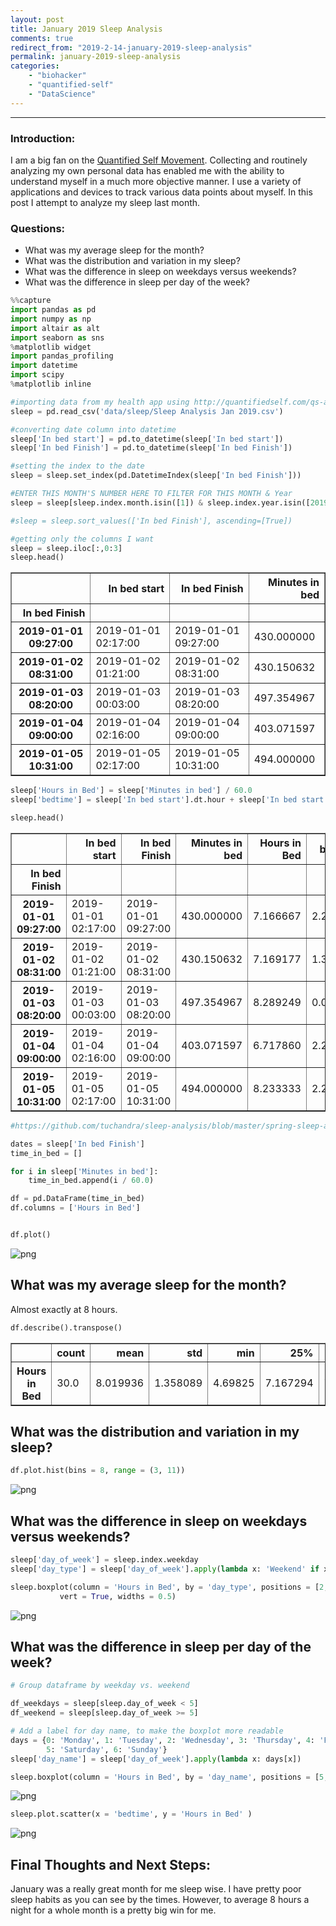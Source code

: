 ```yaml
---
layout: post
title: January 2019 Sleep Analysis
comments: true
redirect_from: "2019-2-14-january-2019-sleep-analysis"
permalink: january-2019-sleep-analysis
categories: 
    - "biohacker"
    - "quantified-self"
    - "DataScience"
---
```

---


### Introduction:
I am a big fan on the [Quantified Self Movement](https://en.wikipedia.org/wiki/Quantified_self). Collecting and routinely analyzing my own personal data has enabled me with the ability to understand myself in a much more objective manner. I use a variety of applications and devices to track various data points about myself. In this post I attempt to analyze my sleep last month.

### Questions:
- What was my average sleep for the month?
- What was the distribution and variation in my sleep?
- What was the difference in sleep on weekdays versus weekends?
- What was the difference in sleep per day of the week?



```python
%%capture
import pandas as pd
import numpy as np
import altair as alt
import seaborn as sns
%matplotlib widget
import pandas_profiling
import datetime
import scipy
%matplotlib inline
```


```python
#importing data from my health app using http://quantifiedself.com/qs-access-app/
sleep = pd.read_csv('data/sleep/Sleep Analysis Jan 2019.csv')

#converting date column into datetime
sleep['In bed start'] = pd.to_datetime(sleep['In bed start'])
sleep['In bed Finish'] = pd.to_datetime(sleep['In bed Finish'])

#setting the index to the date
sleep = sleep.set_index(pd.DatetimeIndex(sleep['In bed Finish']))

#ENTER THIS MONTH'S NUMBER HERE TO FILTER FOR THIS MONTH & Year
sleep = sleep[sleep.index.month.isin([1]) & sleep.index.year.isin([2019])]

#sleep = sleep.sort_values(['In bed Finish'], ascending=[True])

#getting only the columns I want
sleep = sleep.iloc[:,0:3]
sleep.head()
```




<div>
<style scoped>
    .dataframe tbody tr th:only-of-type {
        vertical-align: middle;
    }

    .dataframe tbody tr th {
        vertical-align: top;
    }

    .dataframe thead th {
        text-align: right;
    }
</style>
<table border="1" class="dataframe">
  <thead>
    <tr style="text-align: right;">
      <th></th>
      <th>In bed start</th>
      <th>In bed Finish</th>
      <th>Minutes in bed</th>
    </tr>
    <tr>
      <th>In bed Finish</th>
      <th></th>
      <th></th>
      <th></th>
    </tr>
  </thead>
  <tbody>
    <tr>
      <th>2019-01-01 09:27:00</th>
      <td>2019-01-01 02:17:00</td>
      <td>2019-01-01 09:27:00</td>
      <td>430.000000</td>
    </tr>
    <tr>
      <th>2019-01-02 08:31:00</th>
      <td>2019-01-02 01:21:00</td>
      <td>2019-01-02 08:31:00</td>
      <td>430.150632</td>
    </tr>
    <tr>
      <th>2019-01-03 08:20:00</th>
      <td>2019-01-03 00:03:00</td>
      <td>2019-01-03 08:20:00</td>
      <td>497.354967</td>
    </tr>
    <tr>
      <th>2019-01-04 09:00:00</th>
      <td>2019-01-04 02:16:00</td>
      <td>2019-01-04 09:00:00</td>
      <td>403.071597</td>
    </tr>
    <tr>
      <th>2019-01-05 10:31:00</th>
      <td>2019-01-05 02:17:00</td>
      <td>2019-01-05 10:31:00</td>
      <td>494.000000</td>
    </tr>
  </tbody>
</table>
</div>




```python
sleep['Hours in Bed'] = sleep['Minutes in bed'] / 60.0
sleep['bedtime'] = sleep['In bed start'].dt.hour + sleep['In bed start'].dt.minute / 60.0
```


```python
sleep.head()
```




<div>
<style scoped>
    .dataframe tbody tr th:only-of-type {
        vertical-align: middle;
    }

    .dataframe tbody tr th {
        vertical-align: top;
    }

    .dataframe thead th {
        text-align: right;
    }
</style>
<table border="1" class="dataframe">
  <thead>
    <tr style="text-align: right;">
      <th></th>
      <th>In bed start</th>
      <th>In bed Finish</th>
      <th>Minutes in bed</th>
      <th>Hours in Bed</th>
      <th>bedtime</th>
    </tr>
    <tr>
      <th>In bed Finish</th>
      <th></th>
      <th></th>
      <th></th>
      <th></th>
      <th></th>
    </tr>
  </thead>
  <tbody>
    <tr>
      <th>2019-01-01 09:27:00</th>
      <td>2019-01-01 02:17:00</td>
      <td>2019-01-01 09:27:00</td>
      <td>430.000000</td>
      <td>7.166667</td>
      <td>2.283333</td>
    </tr>
    <tr>
      <th>2019-01-02 08:31:00</th>
      <td>2019-01-02 01:21:00</td>
      <td>2019-01-02 08:31:00</td>
      <td>430.150632</td>
      <td>7.169177</td>
      <td>1.350000</td>
    </tr>
    <tr>
      <th>2019-01-03 08:20:00</th>
      <td>2019-01-03 00:03:00</td>
      <td>2019-01-03 08:20:00</td>
      <td>497.354967</td>
      <td>8.289249</td>
      <td>0.050000</td>
    </tr>
    <tr>
      <th>2019-01-04 09:00:00</th>
      <td>2019-01-04 02:16:00</td>
      <td>2019-01-04 09:00:00</td>
      <td>403.071597</td>
      <td>6.717860</td>
      <td>2.266667</td>
    </tr>
    <tr>
      <th>2019-01-05 10:31:00</th>
      <td>2019-01-05 02:17:00</td>
      <td>2019-01-05 10:31:00</td>
      <td>494.000000</td>
      <td>8.233333</td>
      <td>2.283333</td>
    </tr>
  </tbody>
</table>
</div>




```python
#https://github.com/tuchandra/sleep-analysis/blob/master/spring-sleep-analysis.ipynb

dates = sleep['In bed Finish']
time_in_bed = []

for i in sleep['Minutes in bed']:
    time_in_bed.append(i / 60.0)

df = pd.DataFrame(time_in_bed)
df.columns = ['Hours in Bed']


df.plot()
```








![png](../assets/posts/output_5_1.png)


## What was my average sleep for the month?
Almost exactly at 8 hours.


```python
df.describe().transpose()
```




<div>
<style scoped>
    .dataframe tbody tr th:only-of-type {
        vertical-align: middle;
    }

    .dataframe tbody tr th {
        vertical-align: top;
    }

    .dataframe thead th {
        text-align: right;
    }
</style>
<table border="1" class="dataframe">
  <thead>
    <tr style="text-align: right;">
      <th></th>
      <th>count</th>
      <th>mean</th>
      <th>std</th>
      <th>min</th>
      <th>25%</th>
      <th>50%</th>
      <th>75%</th>
      <th>max</th>
    </tr>
  </thead>
  <tbody>
    <tr>
      <th>Hours in Bed</th>
      <td>30.0</td>
      <td>8.019936</td>
      <td>1.358089</td>
      <td>4.69825</td>
      <td>7.167294</td>
      <td>7.961942</td>
      <td>8.551076</td>
      <td>11.6</td>
    </tr>
  </tbody>
</table>
</div>



## What was the distribution and variation in my sleep?


```python
df.plot.hist(bins = 8, range = (3, 11))
```









![png](../assets/posts/output_9_1.png)


## What was the difference in sleep on weekdays versus weekends?


```python
sleep['day_of_week'] = sleep.index.weekday
sleep['day_type'] = sleep['day_of_week'].apply(lambda x: 'Weekend' if x >= 5 else 'Weekday')
```


```python
sleep.boxplot(column = 'Hours in Bed', by = 'day_type', positions = [2, 1],
           vert = True, widths = 0.5)
```









![png](../assets/posts/output_12_1.png)


## What was the difference in sleep per day of the week?


```python
# Group dataframe by weekday vs. weekend

df_weekdays = sleep[sleep.day_of_week < 5]
df_weekend = sleep[sleep.day_of_week >= 5]
```


```python
# Add a label for day name, to make the boxplot more readable
days = {0: 'Monday', 1: 'Tuesday', 2: 'Wednesday', 3: 'Thursday', 4: 'Friday',
        5: 'Saturday', 6: 'Sunday'}
sleep['day_name'] = sleep['day_of_week'].apply(lambda x: days[x])

sleep.boxplot(column = 'Hours in Bed', by = 'day_name', positions = [5, 1, 6, 7, 4, 2, 3], vert = True)
```









![png](../assets/posts/output_15_1.png)



```python
sleep.plot.scatter(x = 'bedtime', y = 'Hours in Bed' )
```









![png](../assets/posts/output_16_1.png)


## Final Thoughts and Next Steps:

January was a really great month for me sleep wise. I have pretty poor sleep habits as you can see by the times. However, to average 8 hours a night for a whole month is a pretty big win for me.


